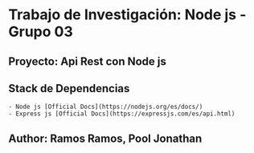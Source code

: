 # Trabajo de Investigación: Node js - Grupo 03

## Proyecto: Api Rest con Node js

## Stack de Dependencias

	- Node js [Official Docs](https://nodejs.org/es/docs/)
	- Express js [Official Docs](https://expressjs.com/es/api.html)

## Author: Ramos Ramos, Pool Jonathan